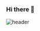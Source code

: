 ### Hi there 👋

![header](https://capsule-render.vercel.app/api?text=Bring%it%on&type=soft&customColorList=0,2,3&animation=twinkling&height=300&section=header&fontColor=DBF4A7&fontSize=100)
